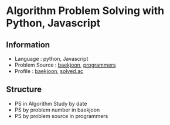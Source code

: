 # Algorithm Problem Solving with Python, Javascript

## Information
  - Language : python, Javascript
  - Problem Source : [baekjoon](https://www.acmicpc.net), [programmers](https://programmers.co.kr/)
  - Profile : [baekjoon](https://www.acmicpc.net/user/jihb327), [solved.ac](https://solved.ac/profile/jihb327)

## Structure
  - PS in Algorithm Study by date
  - PS by problem number in baekjoon
  - PS by problem source in programmers